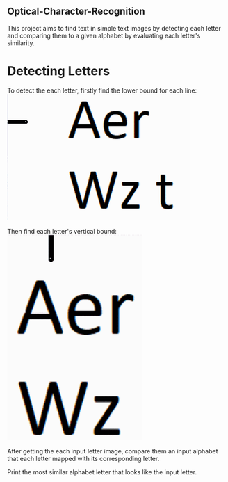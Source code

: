 ## Optical-Character-Recognition

This project aims to find text in simple text images by detecting each letter and comparing them to a given alphabet by evaluating each letter's similarity.

# Detecting Letters
To detect the each letter, firstly find the lower bound for each line:\
![Gif1](https://github.com/mahmutaktas/Optical-Character-Recognition/blob/master/gifs/gif1.gif)

Then find each letter's vertical bound:\
![Gif1](https://github.com/mahmutaktas/Optical-Character-Recognition/blob/master/gifs/gif2.gif)

After getting the each input letter image, compare them an input alphabet that each letter mapped with its corresponding letter.


Print the most similar alphabet letter that looks like the input letter.
